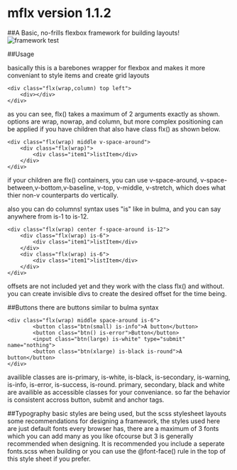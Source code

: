 # mflx version 1.1.2

##A Basic, no-frills flexbox framework for building layouts!
<img src="https://github.com/Meleeman01/mflx/blob/master/test.html%23.png" alt="framework test" title="a test of the framework :D" />

##Usage

basically this is a barebones wrapper for flexbox and makes it more conveniant to style items and create grid layouts
```
<div class="flx(wrap,column) top left"> 
	<div></div>
</div>
```
as you can see, flx() takes a maximum of 2 arguments exactly as shown. options are wrap, nowrap, and column, but more complex positioning can be applied if you have children that also have class flx() as shown below.
```
<div class="flx(wrap) middle v-space-around">
	<div class="flx(wrap)">
		<div class="item1">listItem</div>
	</div>
</div>
```
if your children are flx() containers, you can use v-space-around, v-space-between,v-bottom,v-baseline, v-top, v-middle, v-stretch, which does what thier non-v counterparts do vertically.

also you can do columns! syntax uses "is" like in bulma, and you can say anywhere from is-1 to is-12.
```
<div class="flx(wrap) center f-space-around is-12">
	<div class="flx(wrap) is-6">
		<div class="item1">listItem</div>
	</div>
	<div class="flx(wrap) is-6">
		<div class="item1">listItem</div>
	</div>
</div>
```
offsets are not included yet and they work with the class flx() and without. you can create invisible divs to create the desired offset for the time being.

##Buttons there are buttons similar to bulma syntax
```
<div class="flx(wrap) middle space-around is-6">
		<button class="btn(small) is-info">A button</button>
		<button class="btn() is-error">Button</button>
		<input class="btn(large) is-white" type="submit" name="nothing">
		<button class="btn(xlarge) is-black is-round">A button</button>
</div>
```
availible classes are is-primary, is-white, is-black, is-secondary, is-warning, is-info, is-error, is-success, is-round. primary, secondary, black and white are availible as accessible classes for your conveniance. so far the behavior is consistent accross button, submit and anchor tags.

##Typography basic styles are being used, but the scss stylesheet layouts some recommendations for designing a framework, the styles used here are just default fonts every browser has, there are a maximum of 3 fonts which you can add many as you like ofcourse but 3 is generally recommended when designing. It is recommended you include a seperate fonts.scss when building or you can use the @font-face() rule in the top of this style sheet if you prefer.
